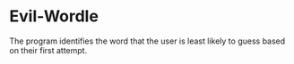 # Evil-Wordle
The program identifies the word that the user is least likely to guess based on their first attempt.

